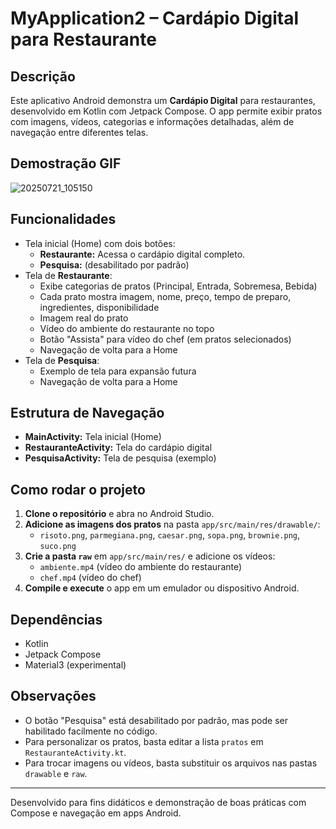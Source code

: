 # MyApplication2 – Cardápio Digital para Restaurante

## Descrição

Este aplicativo Android demonstra um **Cardápio Digital** para restaurantes, desenvolvido em Kotlin com Jetpack Compose. O app permite exibir pratos com imagens, vídeos, categorias e informações detalhadas, além de navegação entre diferentes telas.

## Demostração GIF

![20250721_105150](https://github.com/user-attachments/assets/e14859c4-d54b-48bf-a490-105bb90c6aef)

## Funcionalidades

- Tela inicial (Home) com dois botões:
  - **Restaurante:** Acessa o cardápio digital completo.
  - **Pesquisa:** (desabilitado por padrão)
- Tela de **Restaurante**:
  - Exibe categorias de pratos (Principal, Entrada, Sobremesa, Bebida)
  - Cada prato mostra imagem, nome, preço, tempo de preparo, ingredientes, disponibilidade
  - Imagem real do prato
  - Vídeo do ambiente do restaurante no topo
  - Botão "Assista" para vídeo do chef (em pratos selecionados)
  - Navegação de volta para a Home
- Tela de **Pesquisa**:
  - Exemplo de tela para expansão futura
  - Navegação de volta para a Home

## Estrutura de Navegação

- **MainActivity:** Tela inicial (Home)
- **RestauranteActivity:** Tela do cardápio digital
- **PesquisaActivity:** Tela de pesquisa (exemplo)

## Como rodar o projeto

1. **Clone o repositório** e abra no Android Studio.
2. **Adicione as imagens dos pratos** na pasta `app/src/main/res/drawable/`:
   - `risoto.png`, `parmegiana.png`, `caesar.png`, `sopa.png`, `brownie.png`, `suco.png`
3. **Crie a pasta `raw`** em `app/src/main/res/` e adicione os vídeos:
   - `ambiente.mp4` (vídeo do ambiente do restaurante)
   - `chef.mp4` (vídeo do chef)
4. **Compile e execute** o app em um emulador ou dispositivo Android.

## Dependências

- Kotlin
- Jetpack Compose
- Material3 (experimental)

## Observações

- O botão "Pesquisa" está desabilitado por padrão, mas pode ser habilitado facilmente no código.
- Para personalizar os pratos, basta editar a lista `pratos` em `RestauranteActivity.kt`.
- Para trocar imagens ou vídeos, basta substituir os arquivos nas pastas `drawable` e `raw`.

---

Desenvolvido para fins didáticos e demonstração de boas práticas com Compose e navegação em apps Android. 
